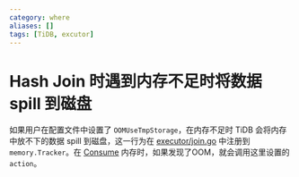 ```yaml
---
category: where
aliases: []
tags: [TiDB, excutor]
---
```

# Hash Join 时遇到内存不足时将数据 spill 到磁盘

如果用户在配置文件中设置了 `OOMUseTmpStorage`，在内存不足时 TiDB 会将内存中放不下的数据 spill 到磁盘，这一行为在 [executor/join.go](https://github.com/pingcap/tidb/blob/7c552f52fabeff0c4aad33e69a8193cd94ecd9c5/executor/join.go#L748) 中注册到 `memory.Tracker`。在 [Consume](https://github.com/pingcap/tidb/blob/7c552f52fabeff0c4aad33e69a8193cd94ecd9c5/util/memory/tracker.go#L280) 内存时，如果发现了OOM，就会调用这里设置的 `action`。

